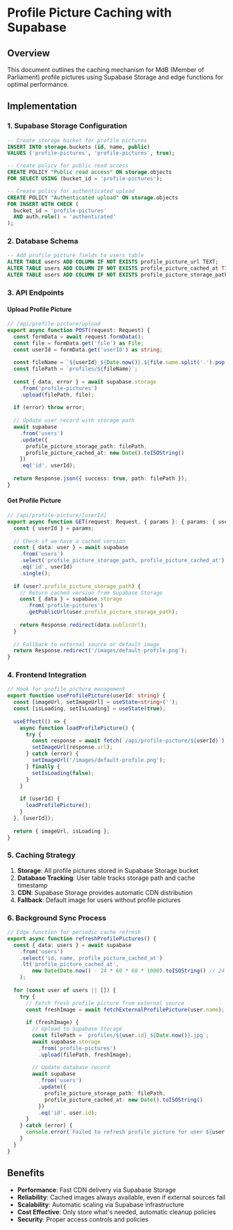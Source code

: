 # Profile Picture Caching with Supabase

## Overview

This document outlines the caching mechanism for MdB (Member of Parliament) profile pictures using Supabase Storage and edge functions for optimal performance.

## Implementation

### 1. Supabase Storage Configuration

```sql
-- Create storage bucket for profile pictures
INSERT INTO storage.buckets (id, name, public) 
VALUES ('profile-pictures', 'profile-pictures', true);

-- Create policy for public read access
CREATE POLICY "Public read access" ON storage.objects 
FOR SELECT USING (bucket_id = 'profile-pictures');

-- Create policy for authenticated upload
CREATE POLICY "Authenticated upload" ON storage.objects 
FOR INSERT WITH CHECK (
  bucket_id = 'profile-pictures' 
  AND auth.role() = 'authenticated'
);
```

### 2. Database Schema

```sql
-- Add profile picture fields to users table
ALTER TABLE users ADD COLUMN IF NOT EXISTS profile_picture_url TEXT;
ALTER TABLE users ADD COLUMN IF NOT EXISTS profile_picture_cached_at TIMESTAMP;
ALTER TABLE users ADD COLUMN IF NOT EXISTS profile_picture_storage_path TEXT;
```

### 3. API Endpoints

#### Upload Profile Picture
```typescript
// /api/profile-picture/upload
export async function POST(request: Request) {
  const formData = await request.formData();
  const file = formData.get('file') as File;
  const userId = formData.get('userId') as string;
  
  const fileName = `${userId}_${Date.now()}.${file.name.split('.').pop()}`;
  const filePath = `profiles/${fileName}`;
  
  const { data, error } = await supabase.storage
    .from('profile-pictures')
    .upload(filePath, file);
    
  if (error) throw error;
  
  // Update user record with storage path
  await supabase
    .from('users')
    .update({
      profile_picture_storage_path: filePath,
      profile_picture_cached_at: new Date().toISOString()
    })
    .eq('id', userId);
    
  return Response.json({ success: true, path: filePath });
}
```

#### Get Profile Picture
```typescript
// /api/profile-picture/[userId]
export async function GET(request: Request, { params }: { params: { userId: string } }) {
  const { userId } = params;
  
  // Check if we have a cached version
  const { data: user } = await supabase
    .from('users')
    .select('profile_picture_storage_path, profile_picture_cached_at')
    .eq('id', userId)
    .single();
    
  if (user?.profile_picture_storage_path) {
    // Return cached version from Supabase Storage
    const { data } = supabase.storage
      .from('profile-pictures')
      .getPublicUrl(user.profile_picture_storage_path);
      
    return Response.redirect(data.publicUrl);
  }
  
  // Fallback to external source or default image
  return Response.redirect('/images/default-profile.png');
}
```

### 4. Frontend Integration

```typescript
// Hook for profile picture management
export function useProfilePicture(userId: string) {
  const [imageUrl, setImageUrl] = useState<string>('');
  const [isLoading, setIsLoading] = useState(true);
  
  useEffect(() => {
    async function loadProfilePicture() {
      try {
        const response = await fetch(`/api/profile-picture/${userId}`);
        setImageUrl(response.url);
      } catch (error) {
        setImageUrl('/images/default-profile.png');
      } finally {
        setIsLoading(false);
      }
    }
    
    if (userId) {
      loadProfilePicture();
    }
  }, [userId]);
  
  return { imageUrl, isLoading };
}
```

### 5. Caching Strategy

1. **Storage**: All profile pictures stored in Supabase Storage bucket
2. **Database Tracking**: User table tracks storage path and cache timestamp
3. **CDN**: Supabase Storage provides automatic CDN distribution
4. **Fallback**: Default image for users without profile pictures

### 6. Background Sync Process

```typescript
// Edge function for periodic cache refresh
export async function refreshProfilePictures() {
  const { data: users } = await supabase
    .from('users')
    .select('id, name, profile_picture_cached_at')
    .lt('profile_picture_cached_at', 
        new Date(Date.now() - 24 * 60 * 60 * 1000).toISOString() // 24 hours ago
    );
    
  for (const user of users || []) {
    try {
      // Fetch fresh profile picture from external source
      const freshImage = await fetchExternalProfilePicture(user.name);
      
      if (freshImage) {
        // Upload to Supabase Storage
        const filePath = `profiles/${user.id}_${Date.now()}.jpg`;
        await supabase.storage
          .from('profile-pictures')
          .upload(filePath, freshImage);
          
        // Update database record
        await supabase
          .from('users')
          .update({
            profile_picture_storage_path: filePath,
            profile_picture_cached_at: new Date().toISOString()
          })
          .eq('id', user.id);
      }
    } catch (error) {
      console.error(`Failed to refresh profile picture for user ${user.id}:`, error);
    }
  }
}
```

## Benefits

- **Performance**: Fast CDN delivery via Supabase Storage
- **Reliability**: Cached images always available, even if external sources fail
- **Scalability**: Automatic scaling via Supabase infrastructure
- **Cost Effective**: Only store what's needed, automatic cleanup policies
- **Security**: Proper access controls and policies 